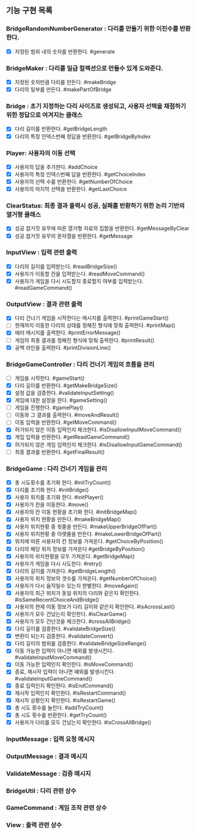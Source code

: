 
## 기능 구현 목록

### BridgeRandomNumberGenerator : 다리를 만들기 위한 이진수를 반환한다.
- [x] 지정된 범위 내의 숫자를 반환한다. #generate

### BridgeMaker : 다리를 일급 컬렉션으로 만들수 있게 도와준다.
- [x] 지정된 숫자만큼 다리를 만든다. #makeBridge
- [x] 다리의 일부를 만든다. #makePartOfBridge

### Bridge : 초기 지정하는 다리 사이즈로 생성되고, 사용자 선택을 채점하기 위한 정답으로 여겨지는 클래스
- [x] 다리 길이를 반환한다. #getBridgeLength
- [x] 다리의 특정 인덱스번째 정답을 반환한다. #getBridgeByIndex

### Player: 사용자의 이동 선택
- [x] 사용자의 답을 추가한다. #addChoice
- [x] 사용자의 특정 인덱스번째 답을 반환한다. #getChoiceIndex
- [x] 사용자의 선택 수를 반환한다. #getNumberOfChoice
- [x] 사용자의 마지막 선택을 반환한다. #getLastChoice

### ClearStatus: 최종 결과 출력시 성공, 실패를 반환하기 위한 논리 기반의 열거형 클래스
- [x] 성공 참거짓 유무에 따른 열거형 자료의 집합을 반환한다. #getMessageByClear
- [x] 성공 참거짓 유무의 문자열을 반환한다. #getMessage

### InputView : 입력 관련 출력
- [x] 다리의 길이를 입력받는다. #readBridgeSize()
- [x] 사용자가 이동할 칸을 입력받는다. #readMoveCommand()
- [x] 사용자가 게임을 다시 시도할지 종료할지 여부를 입력받는다. #readGameCommand()

### OutputView : 결과 관련 출력
- [x] 다리 건너기 게임을 시작한다는 메시지를 출력한다. #printGameStart()
- [ ] 현재까지 이동한 다리의 상태를 정해진 형식에 맞춰 출력한다. #printMap()
- [x] 에러 메시지를 출력한다. #printErrorMessage()
- [ ] 게임의 최종 결과를 정해진 형식에 맞춰 출력한다. #printResult()
- [x] 공백 라인을 출력한다. #printDivisionLine()

### BridgeGameController : 다리 건너기 게임의 흐름을 관리
- [ ] 게임을 시작한다. #gameStart()
- [x] 다리 길이를 반환한다. #getMakeBridgeSize()
- [x] 설정 값을 검증한다. #validateInputSetting()
- [x] 게임에 대한 설정을 한다. #gameSetting()
- [ ] 게임을 진행한다. #gamePlay()
- [ ] 이동와 그 결과를 출력한다. #moveAndResult()
- [ ] 이동 입력을 반환한다. #getMoveCommand()
- [x] 허가되지 않은 이동 입력인지 체크한다. #isDisallowInputMoveCommand()
- [x] 게임 입력을 반환한다. #getReadGameCommand()
- [x] 허가되지 않은 게임 입력인지 체크한다. #isDisallowInputGameCommand()
- [ ] 최종 결과를 반환한다. #getFinalResult()

### BridgeGame : 다리 건너기 게임을 관리
- [x] 총 시도횟수를 초기화 한다. #initTryCount()
- [x] 다리를 초기화 한다. #initBridge()
- [x] 사용자 위치를 초기화 한다. #initPlayer()
- [x] 사용자가 칸을 이동한다. #move()
- [x] 사용자의 칸 이동 현황을 초기화 한다. #initBridgeMap()
- [x] 사용자 위치 현황을 만든다. #makeBridgeMap()
- [x] 사용자 위치현황 중 윗줄을 만든다. #makeUpperBridgeOfPart()
- [x] 사용자 위치현황 중 아랫줄을 만든다. #makeLowerBridgeOfPart()
- [x] 위치에 따른 사용자의 칸 정보를 가져온다. #getChoiceByPosition()
- [x] 다리의 해당 위치 정보를 가져온다 #getBridgeByPosition()
- [x] 사용자의 위치현황을 모두 가져온다. #getBridgeMap()
- [x] 사용자가 게임을 다시 시도한다. #retry()
- [x] 다리의 길이를 가져온다. #getBridgeLength()
- [x] 사용자의 위치 정보의 갯수를 가져온다. #getNumberOfChoice()
- [x] 사용자가 다시 움직일수 있는지 판별한다. #moveAgain()
- [x] 사용자의 최근 위치가 동일 위치의 다리와 같은지 확인한다. #isSameRecentChoiceAndBridge()
- [x] 사용자의 현재 이동 정보가 다리 길이와 같은지 확인한다. #isAcrossLast()
- [x] 사용자가 모두 건넜는지 확인한다. #isClearGame()
- [x] 사용자가 모두 건넌것을 체크한다. #crossAllBridge()
- [x] 다리 길이를 검증한다. #validateBridgeSize()
- [x] 변환이 되는지 검증한다. #validateConvert()
- [x] 다리 길이의 범위를 검증한다. #validateBridgeSizeRange()
- [x] 이동 가능한 입력이 아니면 예외를 발생시킨다. #validateInputMoveCommand()
- [x] 이동 가능한 입력인지 확인한다. #isMoveCommand()
- [x] 종료, 재시작 입력이 아니면 예외를 발생시킨다. #validateInputGameCommand()
- [x] 종료 입력인지 확인한다. #isEndCommand()
- [x] 재시작 입력인지 확인한다. #isRestartCommand()
- [x] 재시작 상황인지 확인한다. #isRestartGame()
- [x] 총 시도 횟수를 늘린다. #addTryCount()
- [x] 총 시도 횟수를 반환한다. #getTryCount()
- [x] 사용자가 다리를 모두 건넜는지 확인한다. #isCrossAllBridge()

### InputMessage : 입력 요청 메시지

### OutputMessage : 결과 메시지

### ValidateMessage : 검증 메시지

### BridgeUtil : 다리 관련 상수

### GameCommand : 게임 조작 관련 상수

### View : 출력 관련 상수
